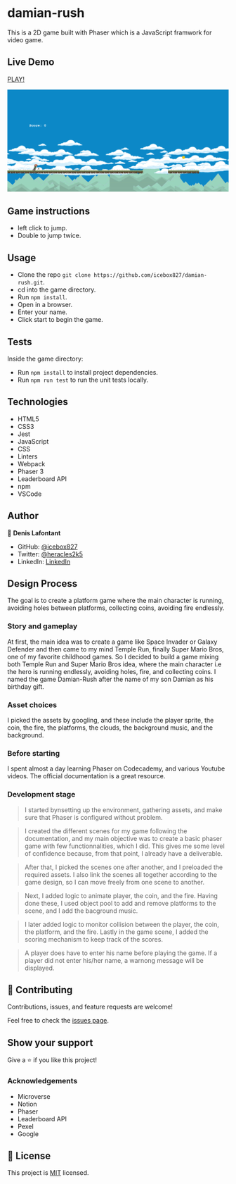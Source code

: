 # damian-rush

This is a 2D game built with Phaser which is a JavaScript framwork for video game.

## Live Demo

[PLAY!](https://jolly-jang-ba35f9.netlify.app)

![SCREENSHOT](app_screenshot.png)

## Game instructions

- left click to jump.
- Double to jump twice.

## Usage

- Clone the repo  ```git clone https://github.com/icebox827/damian-rush.git```.
- cd into the game directory.
- Run  ```npm install```.
- Open in a browser.
- Enter your name.
- Click start to begin the game.

## Tests

Inside the game directory:

- Run  ```npm install``` to install project dependencies.
- Run ```npm run test``` to run the unit tests locally.

## Technologies

- HTML5
- CSS3
- Jest
- JavaScript
- CSS
- Linters
- Webpack
- Phaser 3
- Leaderboard API
- npm
- VSCode

## Author

👤 **Denis Lafontant**

- GitHub: [@icebox827](https://github.com/icebox827)
- Twitter: [@heracles2k5](https://twitter.com/@heracles2k5)
- LinkedIn: [LinkedIn](https://www.linkedin.com/in/denis-lafontant/)

## Design Process

The goal is to create a platform game where the main character is running, avoiding holes between platforms, collecting coins, avoiding fire endlessly.

### Story and gameplay

At first, the main idea was to create a game like Space Invader or Galaxy Defender and then came to my mind Temple Run, finally Super Mario Bros, one of my favorite childhood games.
So I decided to build a game mixing both Temple Run and Super Mario Bros idea, where the main character i.e the hero is running endlessly, avoiding holes, fire, and collecting coins.
I named the game Damian-Rush after the name of my son Damian as his birthday gift.

### Asset choices

I picked the assets by googling, and these include the player sprite, the coin, the fire, the platforms, the clouds, the background music, and the background.

### Before starting

I spent almost a day learning Phaser on Codecademy, and various Youtube videos. The official documentation is a great resource.

### Development stage
<!--Begin -->

> I started bynsetting up the environment, gathering assets, and make sure that Phaser is configured without problem.

> I created the different scenes for my game following the documentation, and my main objective was to create a basic phaser game with few functionnalities, which I did. This gives me some level of confidence because, from that point, I already have a deliverable.

> After that, I picked the scenes one after another, and I preloaded the required assets. I also link the scenes all together according to the game design, so I can move freely from one scene to another.

> Next, I added logic to animate player, the coin, and the fire. Having done these, I used object pool to add and remove platforms to the scene, and I add the bacground music.

> I later added logic to monitor collision between the player, the coin, the platform, and the fire. Lastly in the game scene, I added the scoring mechanism to keep track of the scores.

> A player does have to enter his name before playing the game. If a player did not enter his/her name, a warnong message will be displayed.

<!-- End -->

## 🤝 Contributing

Contributions, issues, and feature requests are welcome!

Feel free to check the [issues page](https://github.com/icebox827/damian-rush/issues/2).

## Show your support

Give a ⭐️ if you like this project!

### Acknowledgements

- Microverse
- Notion
- Phaser
- Leaderboard API
- Pexel
- Google

## 📝 License

This project is [MIT](LICENSE) licensed.
